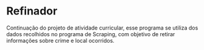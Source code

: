 # Refinador
 Continuação do projeto de atividade curricular, esse programa se utiliza dos dados recolhidos no programa de Scraping, com objetivo de retirar informações sobre crime e local ocorridos. 
